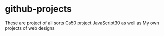 # github-projects
These are project of all sorts
Cs50 project
JavaScript30 as well as
My own projects of web designs
